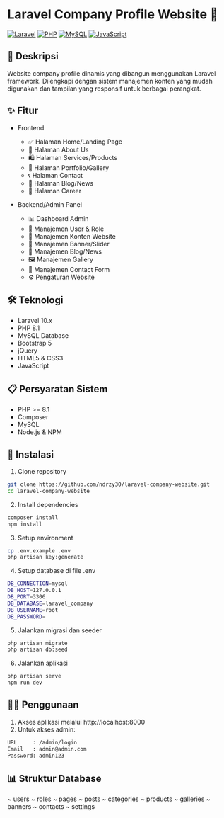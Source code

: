 # Laravel Company Profile Website 🏢
[![Laravel](https://img.shields.io/badge/Laravel-10.0-FF2D20?style=for-the-badge&logo=laravel&logoColor=white)](https://laravel.com)
[![PHP](https://img.shields.io/badge/PHP-8.1-777BB4?style=for-the-badge&logo=php&logoColor=white)](https://php.net)
[![MySQL](https://img.shields.io/badge/MySQL-00000F?style=for-the-badge&logo=mysql&logoColor=white)](https://mysql.com)
[![JavaScript](https://img.shields.io/badge/JavaScript-F7DF1E?style=for-the-badge&logo=javascript&logoColor=black)](https://javascript.com)

## 📝 Deskripsi
Website company profile dinamis yang dibangun menggunakan Laravel framework. Dilengkapi dengan sistem manajemen konten yang mudah digunakan dan tampilan yang responsif untuk berbagai perangkat.

## ✨ Fitur

- Frontend
  - ✅ Halaman Home/Landing Page
  - 📱 Halaman About Us
  - 🛍️ Halaman Services/Products
  - 📸 Halaman Portfolio/Gallery
  - 📞 Halaman Contact
  - 📰 Halaman Blog/News
  - 💼 Halaman Career

- Backend/Admin Panel
  - 📊 Dashboard Admin
  - 👥 Manajemen User & Role
  - 📑 Manajemen Konten Website
  - 🎯 Manajemen Banner/Slider
  - 📝 Manajemen Blog/News
  - 🖼️ Manajemen Gallery
  - 📨 Manajemen Contact Form
  - ⚙️ Pengaturan Website

## 🛠️ Teknologi
- Laravel 10.x
- PHP 8.1
- MySQL Database
- Bootstrap 5
- jQuery
- HTML5 & CSS3
- JavaScript

## 📋 Persyaratan Sistem
- PHP >= 8.1
- Composer
- MySQL
- Node.js & NPM

## 🚀 Instalasi

1. Clone repository
```bash
git clone https://github.com/ndrzy30/laravel-company-website.git
cd laravel-company-website
```

2. Install dependencies
```bash
composer install
npm install
```

3. Setup environment
```bash
cp .env.example .env
php artisan key:generate
```

4. Setup database di file .env
```bash
DB_CONNECTION=mysql
DB_HOST=127.0.0.1
DB_PORT=3306
DB_DATABASE=laravel_company
DB_USERNAME=root
DB_PASSWORD=
```

5. Jalankan migrasi dan seeder
```bash
php artisan migrate
php artisan db:seed
```

6. Jalankan aplikasi
```bash
php artisan serve
npm run dev
```

## 👨‍💻 Penggunaan
1. Akses aplikasi melalui http://localhost:8000
2. Untuk akses admin:
```bash
URL     : /admin/login
Email   : admin@admin.com
Password: admin123
```

## 📊 Struktur Database
~ users
~ roles
~ pages
~ posts
~ categories
~ products
~ galleries
~ banners
~ contacts
~ settings















